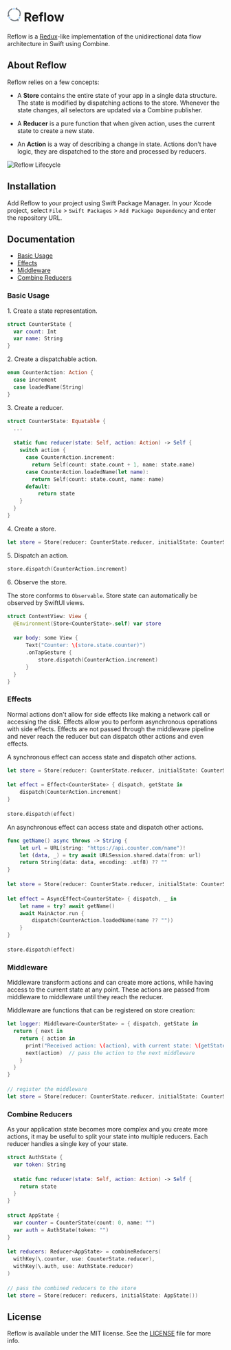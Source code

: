 # ![icon](reflow.png) Reflow

Reflow is a [Redux](https://github.com/reactjs/redux)-like implementation of the unidirectional data flow architecture in Swift using Combine.

## About Reflow

Reflow relies on a few concepts:

- A **Store** contains the entire state of your app in a single data structure. The state is modified by dispatching actions to the store. Whenever the state changes, all selectors are updated via a Combine publisher.

- A **Reducer** is a pure function that when given action, uses the current state to create a new state.

- An **Action** is a way of describing a change in state. Actions don't have logic, they are dispatched to the store and processed by reducers.

<picture>
  <source media="(prefers-color-scheme: dark)" srcset="./Sources/Reflow/Reflow.docc/Resources/flow~dark@2x.png">
  <source media="(prefers-color-scheme: light)" srcset="./Sources/Reflow/Reflow.docc/Resources/flow@2x.png">
  <img alt="Reflow Lifecycle" src="./Sources/Reflow/Reflow.docc/Resources/flow">
</picture>

## Installation

Add Reflow to your project using Swift Package Manager. In your Xcode project, select `File` > `Swift Packages` > `Add Package Dependency` and enter the repository URL.

## Documentation

- [Basic Usage](#basic-usage)
- [Effects](#effects)
- [Middleware](#middleware)
- [Combine Reducers](#combine-reducers)

### Basic Usage

1\. Create a state representation.

```swift
struct CounterState {
  var count: Int
  var name: String
}
```

2\. Create a dispatchable action.

```swift
enum CounterAction: Action {
  case increment
  case loadedName(String)
}
```

3\. Create a reducer.

```swift
struct CounterState: Equatable {
  ...

  static func reducer(state: Self, action: Action) -> Self {
    switch action {
      case CounterAction.increment:
        return Self(count: state.count + 1, name: state.name)
      case CounterAction.loadedName(let name):
        return Self(count: state.count, name: name)
      default:
          return state
    }
  }
}
```

4\. Create a store.

```swift
let store = Store(reducer: CounterState.reducer, initialState: CounterState(count: 0, name: ""))
```

5\. Dispatch an action.

```swift
store.dispatch(CounterAction.increment)
```

6\. Observe the store.

The store conforms to `Observable`. Store state can automatically be observed by SwiftUI views.

```swift
struct ContentView: View {
  @Environment(Store<CounterState>.self) var store

  var body: some View {
      Text("Counter: \(store.state.counter)")
      .onTapGesture {
          store.dispatch(CounterAction.increment)
      }
  }
}
```

### Effects

Normal actions don't allow for side effects like making a network call or accessing the disk. Effects allow you to perform asynchronous operations with side effects. Effects are not passed through the middleware pipeline and never reach the reducer but can dispatch other actions and even effects.

A synchronous effect can access state and dispatch other actions.

```swift
let store = Store(reducer: CounterState.reducer, initialState: CounterState(count: 0, name: ""))

let effect = Effect<CounterState> { dispatch, getState in
    dispatch(CounterAction.increment)
}

store.dispatch(effect)
```

An asynchronous effect can access state and dispatch other actions.

```swift
func getName() async throws -> String {
    let url = URL(string: "https://api.counter.com/name")!
    let (data, _) = try await URLSession.shared.data(from: url)
    return String(data: data, encoding: .utf8) ?? ""
}

let store = Store(reducer: CounterState.reducer, initialState: CounterState(count: 0, name: ""))

let effect = AsyncEffect<CounterState> { dispatch, _ in
    let name = try? await getName()
    await MainActor.run {
        dispatch(CounterAction.loadedName(name ?? ""))
    }
}

store.dispatch(effect)
```

### Middleware

Middleware transform actions and can create more actions, while having access to the current state at any point. These actions are passed from middleware to middleware until they reach the reducer.

Middleware are functions that can be registered on store creation:

```swift
let logger: Middleware<CounterState> = { dispatch, getState in
  return { next in
    return { action in
      print("Received action: \(action), with current state: \(getState())")
      next(action)  // pass the action to the next middleware
    }
  }
}

// register the middleware
let store = Store(reducer: CounterState.reducer, initialState: CounterState(count: 0, name: ""), middleware: [logger])
```

### Combine Reducers

As your application state becomes more complex and you create more actions, it may be useful to split your state into multiple reducers. Each reducer handles a single key of your state.

```swift
struct AuthState {
  var token: String

  static func reducer(state: Self, action: Action) -> Self {
    return state
  }
}

struct AppState {
  var counter = CounterState(count: 0, name: "")
  var auth = AuthState(token: "")
}

let reducers: Reducer<AppState> = combineReducers(
  withKey(\.counter, use: CounterState.reducer),
  withKey(\.auth, use: AuthState.reducer)
)

// pass the combined reducers to the store
let store = Store(reducer: reducers, initialState: AppState())
```

## License

Reflow is available under the MIT license. See the [LICENSE](LICENSE) file for more info.
